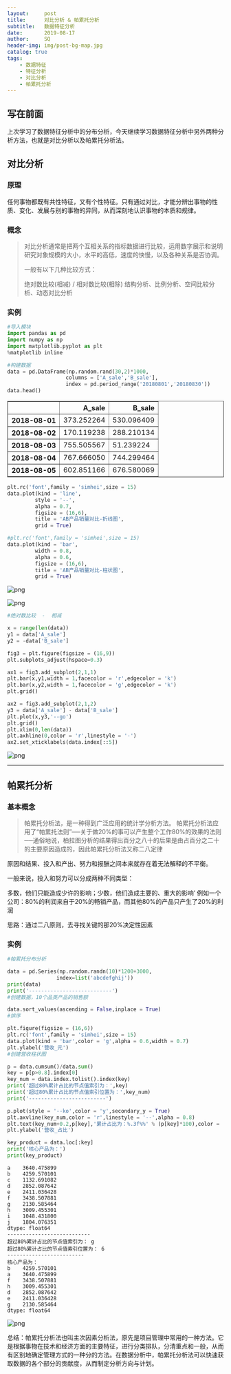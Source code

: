 ```yaml
---
layout:     post
title:      对比分析 & 帕累托分析
subtitle:   数据特征分析
date:       2019-08-17
author:     SQ
header-img: img/post-bg-map.jpg
catalog: true
tags:
    - 数据特征
    - 特征分析
    - 对比分析
    - 帕累托分析
---
```

## 写在前面

上次学习了数据特征分析中的分布分析，今天继续学习数据特征分析中另外两种分析方法，也就是对比分析以及帕累托分析法。

## 对比分析

### 原理

任何事物都既有共性特征，又有个性特征。只有通过对比，才能分辨出事物的性质、变化、发展与别的事物的异同，从而深刻地认识事物的本质和规律。

### 概念

> 对比分析通常是把两个互相关系的指标数据进行比较，运用数字展示和说明研究对象规模的大小，水平的高低，速度的快慢，以及各种关系是否协调。
>
> 一般有以下几种比较方式：
>
> 绝对数比较(相减) / 相对数比较(相除) 结构分析、比例分析、空间比较分析、动态对比分析

### 实例

```python
#导入模块
import pandas as pd
import numpy as np
import matplotlib.pyplot as plt
%matplotlib inline
```

```python
#构建数据
data = pd.DataFrame(np.random.rand(30,2)*1000,
                   columns = ['A_sale','B_sale'],
                   index = pd.period_range('20180801','20180830'))
data.head()
```

<table border="1" class="dataframe">
  <thead>
    <tr style="text-align: right;">
      <th></th>
      <th>A_sale</th>
      <th>B_sale</th>
    </tr>
  </thead>
  <tbody>
    <tr>
      <th>2018-08-01</th>
      <td>373.252264</td>
      <td>530.096409</td>
    </tr>
    <tr>
      <th>2018-08-02</th>
      <td>170.119238</td>
      <td>288.210134</td>
    </tr>
    <tr>
      <th>2018-08-03</th>
      <td>755.505567</td>
      <td>51.239224</td>
    </tr>
    <tr>
      <th>2018-08-04</th>
      <td>767.666050</td>
      <td>744.299464</td>
    </tr>
    <tr>
      <th>2018-08-05</th>
      <td>602.851166</td>
      <td>676.580069</td>
    </tr>
  </tbody>
</table>

```python
plt.rc('font',family = 'simhei',size = 15)
data.plot(kind = 'line',
         style = '--',
         alpha = 0.7,
         figsize = (16,6),
         title = 'AB产品销量对比-折线图',
         grid = True)

#plt.rc('font',family = 'simhei',size = 15)
data.plot(kind = 'bar',
         width = 0.8,
         alpha = 0.6,
         figsize = (16,6),
         title = 'AB产品销量对比-柱状图',
         grid = True)
```

![png](https://raw.githubusercontent.com/spiderwu/spiderwu.github.io/master/img/duibifx/dbfx-1.png)



![png](https://raw.githubusercontent.com/spiderwu/spiderwu.github.io/master/img/duibifx/dbfx-2.png)



```python
#绝对数比较  -  相减

x = range(len(data))
y1 = data['A_sale']
y2 = -data['B_sale']

fig3 = plt.figure(figsize = (16,9))
plt.subplots_adjust(hspace=0.3)

ax1 = fig3.add_subplot(2,1,1)
plt.bar(x,y1,width = 1,facecolor = 'r',edgecolor = 'k')
plt.bar(x,y2,width = 1,facecolor = 'g',edgecolor = 'k')
plt.grid()

ax2 = fig3.add_subplot(2,1,2)
y3 = data['A_sale'] - data['B_sale']
plt.plot(x,y3,'--go')
plt.grid()
plt.xlim(0,len(data))
plt.axhline(0,color = 'r',linestyle = '-')
ax2.set_xticklabels(data.index[::5])
```



![png](https://raw.githubusercontent.com/spiderwu/spiderwu.github.io/master/img/duibifx/dbfx-3.png)



---



## 帕累托分析

### 基本概念

> 帕累托分析法，是一种得到广泛应用的统计学分析方法。 帕累托分析法应用了“帕累托法则”──关于做20%的事可以产生整个工作80%的效果的法则──通俗地说，柏拉图分析的结果得出百分之八十的后果是由占百分之二十的主要原因造成的，因此帕累托分析法又称二八定律

原因和结果、投入和产出、努力和报酬之间本来就存在着无法解释的不平衡。

一般来说，投入和努力可以分成两种不同类型：

多数，他们只能造成少许的影响；少数，他们造成主要的、重大的影响’
例如一个公司：80%的利润来自于20%的畅销产品，而其他80%的产品只产生了20%的利润

思路：通过二八原则，去寻找关键的那20%决定性因素

### 实例

```python
#帕累托分布分析

data = pd.Series(np.random.randn(10)*1200+3000,
                index=list('abcdefghij'))
print(data)
print('---------------------------')
#创建数据，10个品类产品的销售额

data.sort_values(ascending = False,inplace = True)
#排序

plt.figure(figsize = (16,6))
plt.rc('font',family = 'simhei',size = 15)
data.plot(kind = 'bar',color = 'g',alpha = 0.6,width = 0.7)
plt.ylabel('营收_元')
#创建营收柱状图

p = data.cumsum()/data.sum()
key = p[p>0.8].index[0]
key_num = data.index.tolist().index(key)
print('超过80%累计占比的节点值索引为：',key)
print('超过80%累计占比的节点值索引位置为：',key_num)
print('-------------------------')

p.plot(style = '--ko',color = 'y',secondary_y = True)
plt.axvline(key_num,color = 'r',linestyle = '--',alpha = 0.8)
plt.text(key_num+0.2,p[key],'累计占比为：%.3f%%' % (p[key]*100),color = 'r')
plt.ylabel('营收_占比')

key_product = data.loc[:key]
print('核心产品为：')
print(key_product)

```

```
a    3640.475899
b    4259.570101
c    1132.691082
d    2852.087642
e    2411.036428
f    3438.507881
g    2130.585464
h    3009.455301
i    1048.431800
j    1804.076351
dtype: float64
---------------------------
超过80%累计占比的节点值索引为： g
超过80%累计占比的节点值索引位置为： 6
-------------------------
核心产品为：
b    4259.570101
a    3640.475899
f    3438.507881
h    3009.455301
d    2852.087642
e    2411.036428
g    2130.585464
dtype: float64
```

![png](https://raw.githubusercontent.com/spiderwu/spiderwu.github.io/master/img/duibifx/pltfx.png)



总结：帕累托分析法也叫主次因素分析法，原先是项目管理中常用的一种方法。它是根据事物在技术和经济方面的主要特征，进行分类排队，分清重点和一般，从而有区别地确定管理方式的一种分的方法。在数据分析中，帕累托分析法可以快速获取数据的各个部分的贡献度，从而制定分析方向与计划。



## 





